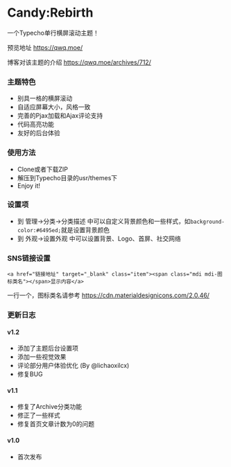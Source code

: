 # Candy:Rebirth

一个Typecho单行横屏滚动主题！

预览地址 https://qwq.moe/

博客对该主题的介绍 https://qwq.moe/archives/712/

### 主题特色
- 别具一格的横屏滚动
- 自适应屏幕大小，风格一致
- 完善的Pjax加载和Ajax评论支持
- 代码高亮功能
- 友好的后台体验

### 使用方法
- Clone或者下载ZIP
- 解压到Typecho目录的usr/themes下
- Enjoy it!

### 设置项
- 到 管理->分类->分类描述 中可以自定义背景颜色和一些样式，如`background-color:#6495ed;`就是设置背景颜色
- 到 外观->设置外观 中可以设置背景、Logo、首屏、社交网络

### SNS链接设置

	<a href="链接地址" target="_blank" class="item"><span class="mdi mdi-图标类名"></span>显示内容</a>

一行一个，图标类名请参考 https://cdn.materialdesignicons.com/2.0.46/

### 更新日志
#### v1.2
- 添加了主题后台设置项
- 添加一些视觉效果
- 评论部分用户体验优化 (By @lichaoxilcx)
- 修复BUG

#### v1.1
- 修复了Archive分类功能
- 修正了一些样式
- 修复首页文章计数为0的问题


#### v1.0

- 首次发布
